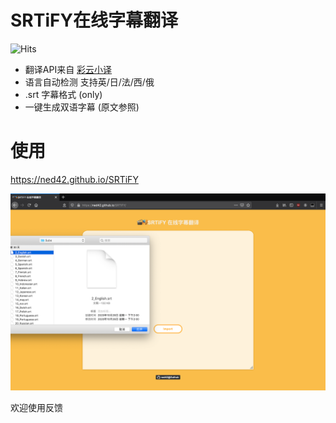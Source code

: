 # SRTiFY在线字幕翻译  

![Hits](https://hitcounter.pythonanywhere.com/count/tag.svg?url=https%3A%2F%2Fgithub.com%2Fned42%2FSRTiFY)

- 翻译API来自 [彩云小译](https://fanyi.caiyunapp.com/#/api)
- 语言自动检测 支持英/日/法/西/俄
-  .srt 字幕格式 (only)
- 一键生成双语字幕 (原文参照)

# 使用
https://ned42.github.io/SRTiFY

![屏幕快照 2020-11-18 下午4.34.14.png](https://github.com/ned42/SRTiFY/blob/main/%E5%B1%8F%E5%B9%95%E5%BF%AB%E7%85%A7%202020-11-18%20%E4%B8%8B%E5%8D%884.34.14.png?raw=true)

欢迎使用反馈
